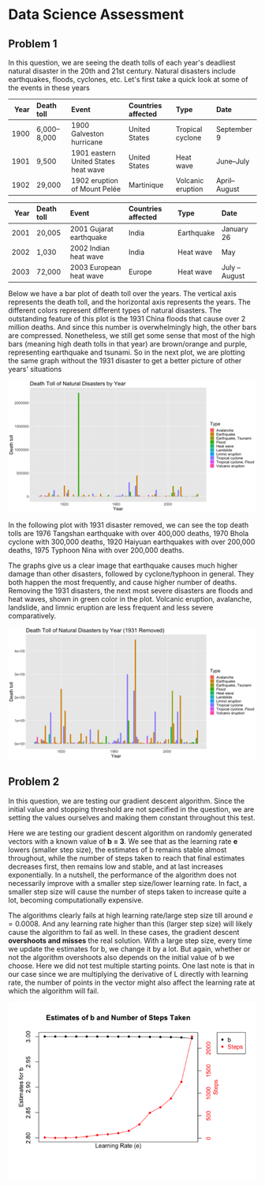 # Data Science Assessment

## Problem 1

In this question, we are seeing the death tolls of each year's deadliest natural disaster in the 20th and 21st century. Natural disasters include earthquakes, floods, cyclones, etc. Let's first take a quick look at some of the events in these years

| Year | Death toll  | Event                                | Countries affected | Type              | Date         |
|-----:|:------------|:-------------------------------------|:-------------------|:------------------|:-------------|
| 1900 | 6,000–8,000 | 1900 Galveston hurricane             | United States      | Tropical cyclone  | September 9  |
| 1901 | 9,500       | 1901 eastern United States heat wave | United States      | Heat wave         | June–July    |
| 1902 | 29,000      | 1902 eruption of Mount Pelée         | Martinique         | Volcanic eruption | April–August |


| Year | Death toll | Event                                    | Countries affected                                       | Type                | Date          |
|-----:|:-----------|:-----------------------------------------|:---------------------------------------------------------|:--------------------|:--------------|
| 2001 | 20,005     | 2001 Gujarat earthquake                  | India                                                    | Earthquake          | January 26    |
| 2002 | 1,030      | 2002 Indian heat wave                    | India                                                    | Heat wave           | May           |
| 2003 | 72,000     | 2003 European heat wave                  | Europe                                                   | Heat wave           | July – August |

Below we have a bar plot of death toll over the years. The vertical axis represents the death toll, and the horizontal axis represents the years. The different colors represent different types of natural disasters. The outstanding feature of this plot is the 1931 China floods that cause over 2 million deaths. And since this number is overwhelmingly high, the other bars are compressed. Nonetheless, we still get some sense that most of the high bars (meaning high death tolls in that year) are brown/orange and purple, representing earthquake and tsunami. So in the next plot, we are plotting the same graph without the 1931 disaster to get a better picture of other years' situations

![](plots/p1-1.png)<!-- -->

In the following plot with 1931 disaster removed, we can see the top death tolls are 1976 Tangshan earthquake with over 400,000 deaths, 1970 Bhola cyclone with 300,000 deaths, 1920 Haiyuan earthquakes with over 200,000 deaths, 1975 Typhoon Nina with over 200,000 deaths.

The graphs give us a clear image that earthquake causes much higher damage than other disasters, followed by cyclone/typhoon in general. They both happen the most frequently, and cause higher number of deaths. Removing the 1931 disasters, the next most severe disasters are floods and heat waves, shown in green color in the plot. Volcanic eruption, avalanche, landslide, and limnic eruption are less frequent and less severe comparatively.

![](plots/p1-2.png)<!-- -->


## Problem 2

In this question, we are testing our gradient descent algorithm. Since the initial value and stopping threshold are not specified in the question, we are setting the values ourselves and making them constant throughout this test.

Here we are testing our gradient descent algorithm on randomly generated vectors with a known value of **b = 3**. We see that as the learning rate **e** lowers (smaller step size), the estimates of b remains stable almost throughout, while the number of steps taken to reach that final estimates decreases first, then remains low and stable, and at last increases exponentially. In a nutshell, the performance of the algorithm does not necessarily improve with a smaller step size/lower learning rate. In fact, a smaller step size will cause the number of steps taken to increase quite a lot, becoming computationally expensive.

The algorithms clearly fails at high learning rate/large step size till around $e=0.0008$. And any learning rate higher than this (larger step size) will likely cause the algorithm to fail as well. In these cases, the gradient descent **overshoots and misses** the real solution. With a large step size, every time we update the estimates for b, we change it by a lot. But again, whether or not the algorithm overshoots also depends on the initial value of b we choose. Here we did not test multiple starting points. One last note is that in our case since we are multiplying the derivative of L directly with learning rate, the number of points in the vector might also affect the learning rate at which the algorithm will fail.

![](plots/p2-1.png)<!-- -->
